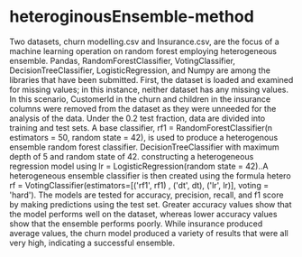 # heteroginousEnsemble-method
Two datasets, churn modelling.csv and Insurance.csv, are the focus of a machine learning operation on random forest employing heterogeneous ensemble.
Pandas, RandomForestClassifier, VotingClassifier, DecisionTreeClassifier, LogisticRegression, and Numpy are among the libraries that have been submitted. 
First, the dataset is loaded and examined for missing values; in this instance, neither dataset has any missing values. In this scenario, CustomerId in the churn 
and children in the insurance columns were removed from the dataset as they were unneeded for the analysis of the data. Under the 0.2 test fraction, data are 
divided into training and test sets. A base classifier, rf1 = RandomForestClassifier(n estimators = 50, random state = 42), is used to produce a heterogenous 
ensemble random forest classifier. DecisionTreeClassifier with maximum depth of 5 and random state of 42. constructing a heterogeneous regression model using 
lr = LogisticRegression(random state = 42)..A heterogeneous ensemble classifier is then created using the formula hetero rf = VotingClassifier(estimators=[('rf1', rf1)
, ('dt', dt), ('lr', lr)], voting = 'hard'). The models are tested for accuracy, precision, recall, and f1 score by making predictions using the test set.
Greater accuracy values show that the model performs well on the dataset, whereas lower accuracy values show that the ensemble performs poorly. While insurance 
produced average values, the churn model produced a variety of results that were all very high, indicating a successful ensemble.
